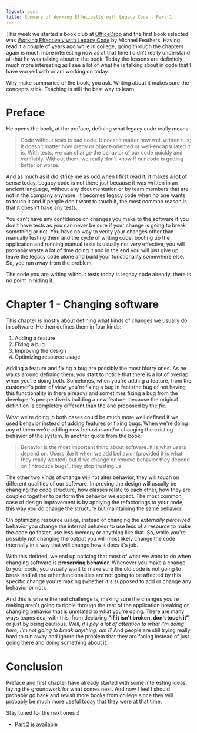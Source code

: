 ```yaml
---
layout: post
title: Summary of Working Effecivelly with Legacy Code - Part 1
---
```


This week we started a book club at [OfficeDrop](http://www.officedrop.com/) and the first book selected was [Working Effectively with Legacy Code](https://www.amazon.com/dp/0131177052/ref=as_li_ss_til?tag=ultimaspalavr-20&camp=0&creative=0&linkCode=as4&creativeASIN=0131177052&adid=0JSFDNV881K8N57Q24FJ&) by Michael Feathers. Having read it a couple of years ago while in college, going through the chapters again is much more interesting now as at that time I didn't really understand all that he was talking about in the book. Today the lessons are definitely much more interesting as I see a lot of what he is talking about in code that I have worked with or am working on today.

Why make summaries of the book, you ask. Writing about it makes sure the concepts stick. Teaching is still the best way to learn.

# Preface

He opens the book, at the preface, defining what legacy code really means:

> Code without tests is bad code. It doesn’t matter how well written it is; it doesn’t matter how pretty or object-oriented or well-encapsulated it is. With tests, we can change the behavior of our code quickly and verifiably. Without them, we really don't know if our code is getting better or worse.

And as much as it did strike me as odd when I first read it, it makes **a lot** of sense today. Legacy code is not there just because it was written in an ancient language, without any documentation or by team members that are not in the company anymore. It becomes legacy code when no one wants to touch it and if people don't want to touch it, the most common reason is that it doesn't have any tests.

You can't have any confidence on changes you make to the software if you don't have tests as you can never be sure if your change is going to break something or not. You have no way to verity your changes other than manually testing them and the cycle of writing code, booting up the application and running manual tests is usually not very effective, you will probably waste a lot of time doing it and in the end you will just give up, leave the legacy code alone and build your functionality somewhere else. So, you ran away from the problem.

The code you are writing without tests today is legacy code already, there is no point in hiding it.

# Chapter 1 - Changing software

This chapter is mostly about defining what kinds of changes we usually do in software. He then defines them in four kinds:

1. Adding a feature
2. Fixing a bug
3. Improving the design
4. Optimizing resource usage

Adding a feature and fixing a bug are possibly the most blurry ones. As he walks around defining them, you start to notice that there is a lot of overlap when you're doing both. Sometimes, when you're adding a feature, from the customer's point of view, you're fixing a bug in fact (the bug of not having this functionality in there already) and sometimes fixing a bug from the developer's perspective is building a new feature, because the original definition is completely different than the one proposed by the _fix_.

What we're doing in both cases could be much more well defined if we used behavior instead of adding features or fixing bugs. When we're doing any of them we're adding new behavior and/or changing the existing behavior of the system. In another quote from the book:

> Behavior is the most important thing about software. It is what users depend on. Users like it when we add behavior (provided it is what they really wanted) but if we change or remove behavior they depend on (introduce bugs), they stop trusting us.

The other two kinds of change will not alter behavior, they will touch on different qualities of our software. Improving the design will usually be changing the code structure, how classes relate to each other, how they are coupled together to perform the behavior we expect. The most common case of design improvement is by applying the refactorings to your code, this way you do change the structure but maintaining the same behavior. 

On optimizing resource usage, instead of changing the _externally perceived_ behavior you change the internal behavior to use less of a resource to make the code go faster, use less memory or anything like that. So, while you're possibly not changing the output you will most likely change the code internally in a way that will change how it does it's job.

With this defined, we end up noticing that most of what we want to do when changing software is **preserving behavior**. Whenever you make a change to your code, you usually want to make sure the old code is not going to break and all the other funcionalities are not going to be affected by this specific change you're making (whether it's supposed to add or change any behavior or not).

And this is where the real challenge is, making sure the changes you're making aren't going to ripple through the rest of the application breaking or changing behavior that is unrelated to what you're doing. There are many ways teams deal with this, from declaring **"if it isn't broken, don't touch it"** or just by being cautious. _Well, if I pay a lot of attention to what I'm doing here, I'm not going to break anything, am I?_ And people are still trying really hard to run away and ignore the problem that they are facing instead of just going there and doing something about it.

# Conclusion
Preface and first chapter have already started with some interesting ideas, laying the groundwork for what comes next. And now I feel I should probably go back and revisit more books from college since they will probably be much more useful today that they were at that time.

Stay tuned for the next ones :)

* [Part 2 is available](/2012/07/21/summary-of-working-effectivelly-with-legacy-code-part-2.html)